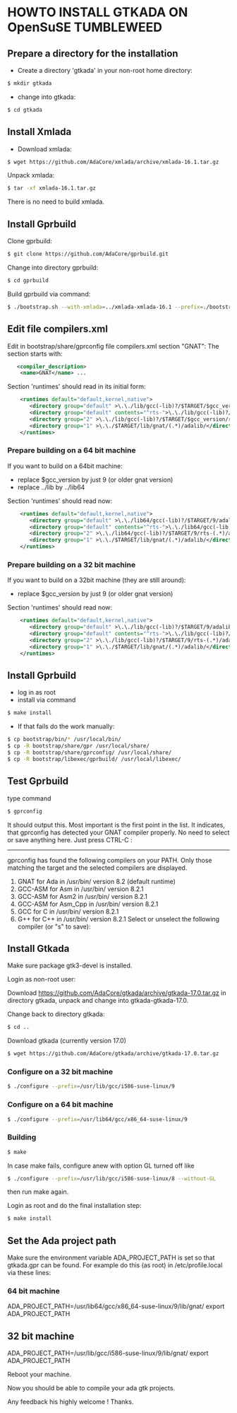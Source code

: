 # HOWTO INSTALL GTKADA ON OpenSuSE TUMBLEWEED

## Prepare a directory for the installation

- Create a directory 'gtkada' in your non-root home directory:

```sh
$ mkdir gtkada
```

- change into gtkada:

```sh
$ cd gtkada
```

## Install Xmlada

- Download xmlada:

```sh
$ wget https://github.com/AdaCore/xmlada/archive/xmlada-16.1.tar.gz
```

Unpack xmlada:
```sh
$ tar -xf xmlada-16.1.tar.gz
```

There is no need to build xmlada.


## Install Gprbuild

Clone gprbuild:

```sh
$ git clone https://github.com/AdaCore/gprbuild.git
```

Change into directory gprbuild:

```sh
$ cd gprbuild
```

Build gprbuild via command:

```sh
$ ./bootstrap.sh --with-xmlada=../xmlada-xmlada-16.1 --prefix=./bootstrap
```

## Edit file compilers.xml

Edit in bootstrap/share/gprconfig file compilers.xml section "GNAT":
The section starts with:

```xml
   <compiler_description>
    <name>GNAT</name> ...
```
    
Section 'runtimes' should read in its initial form:

```xml
    <runtimes default="default,kernel,native">
       <directory group="default" >\.\./lib/gcc(-lib)?/$TARGET/$gcc_version/adalib/</directory>
       <directory group="default" contents="^rts-">\.\./lib/gcc(-lib)?/$TARGET/$gcc_version/ada_object_path</directory>
       <directory group="2" >\.\./lib/gcc(-lib)?/$TARGET/$gcc_version/rts-(.*)/adalib/</directory>
       <directory group="1" >\.\./$TARGET/lib/gnat/(.*)/adalib/</directory>
    </runtimes>
```
    
### Prepare building on a 64 bit machine

If you want to build on a 64bit machine:
- replace $gcc_version by just 9 (or older gnat version)
- replace \.\./lib by \.\./lib64

Section 'runtimes' should read now:

```xml
    <runtimes default="default,kernel,native">
       <directory group="default" >\.\./lib64/gcc(-lib)?/$TARGET/9/adalib/</directory>
       <directory group="default" contents="^rts-">\.\./lib64/gcc(-lib)?/$TARGET/9/ada_object_path</directory>
       <directory group="2" >\.\./lib64/gcc(-lib)?/$TARGET/9/rts-(.*)/adalib/</directory>
       <directory group="1" >\.\./$TARGET/lib/gnat/(.*)/adalib/</directory>
    </runtimes>
```

### Prepare building on a 32 bit machine

If you want to build on a 32bit machine (they are still around):
- replace $gcc_version by just 9 (or older gnat version)

Section 'runtimes' should read now:

```xml
    <runtimes default="default,kernel,native">
       <directory group="default" >\.\./lib/gcc(-lib)?/$TARGET/9/adalib/</directory>
       <directory group="default" contents="^rts-">\.\./lib/gcc(-lib)?/$TARGET/9/ada_object_path</directory>
       <directory group="2" >\.\./lib/gcc(-lib)?/$TARGET/9/rts-(.*)/adalib/</directory>
       <directory group="1" >\.\./$TARGET/lib/gnat/(.*)/adalib/</directory>
    </runtimes>
```

## Install Gprbuild
- log in as root
- install via command

```sh
$ make install
```

- If that fails do the work manually: 

```sh
$ cp bootstrap/bin/* /usr/local/bin/
$ cp -R bootstrap/share/gpr /usr/local/share/
$ cp -R bootstrap/share/gprconfig/ /usr/local/share/
$ cp -R bootstrap/libexec/gprbuild/ /usr/local/libexec/
```

## Test Gprbuild

type command

```sh
$ gprconfig 
```

It should output this. Most important is the first point in the list. It
indicates, that gprconfig has detected your GNAT compiler properly. No need
to select or save anything here. Just press CTRL-C :

--------------------------------------------------
gprconfig has found the following compilers on your PATH.
Only those matching the target and the selected compilers are displayed.
   1. GNAT for Ada in /usr/bin/ version 8.2 (default runtime)
   2. GCC-ASM for Asm in /usr/bin/ version 8.2.1
   3. GCC-ASM for Asm2 in /usr/bin/ version 8.2.1
   4. GCC-ASM for Asm_Cpp in /usr/bin/ version 8.2.1
   5. GCC for C in /usr/bin/ version 8.2.1
   6. G++ for C++ in /usr/bin/ version 8.2.1
Select or unselect the following compiler (or "s" to save): 


## Install Gtkada

Make sure package gtk3-devel is installed.

Login as non-root user:

Download https://github.com/AdaCore/gtkada/archive/gtkada-17.0.tar.gz in directory
gtkada, unpack and change into gtkada-gtkada-17.0.

Change back to directory gtkada:
```sh
$ cd ..
```

Download gtkada (currently version 17.0)

```sh
$ wget https://github.com/AdaCore/gtkada/archive/gtkada-17.0.tar.gz
```

### Configure on a 32 bit machine
```sh
$ ./configure --prefix=/usr/lib/gcc/i586-suse-linux/9
```

### Configure on a 64 bit machine
```sh
$ ./configure --prefix=/usr/lib64/gcc/x86_64-suse-linux/9
```

### Building
```sh
$ make
```

In case make fails, configure anew with option GL turned off like
```sh
$ ./configure --prefix=/usr/lib/gcc/i586-suse-linux/8 --without-GL
```

then run make again.

Login as root and do the final installation step:

```sh
$ make install
```


## Set the Ada project path

Make sure the environment variable ADA_PROJECT_PATH is set so that
gtkada.gpr can be found. For example do this (as root) in /etc/profile.local via these
lines:

### 64 bit machine
ADA_PROJECT_PATH=/usr/lib64/gcc/x86_64-suse-linux/9/lib/gnat/
export ADA_PROJECT_PATH

## 32 bit machine
ADA_PROJECT_PATH=/usr/lib/gcc/i586-suse-linux/9/lib/gnat/
export ADA_PROJECT_PATH

Reboot your machine.

Now you should be able to compile your ada gtk projects.

Any feedback his highly welcome ! Thanks.
